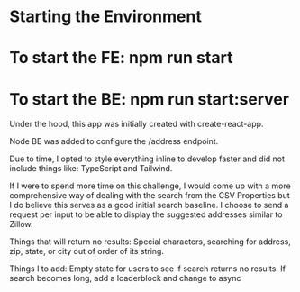# Starting the Environment

# To start the FE: npm run start

# To start the BE: npm run start:server

Under the hood, this app was initially created with create-react-app.

Node BE was added to configure the /address endpoint.

Due to time, I opted to style everything inline to develop faster and did not include things like: TypeScript and Tailwind.

If I were to spend more time on this challenge, I would come up with a more comprehensive way of dealing with the search from the CSV Properties but I do believe this serves as a good initial search baseline. I choose to send a request per input to be able to display the suggested addresses similar to Zillow.

Things that will return no results: Special characters, searching for address, zip, state, or city out of order of its string.

Things I to add:
Empty state for users to see if search returns no results.
If search becomes long, add a loaderblock and change to async
